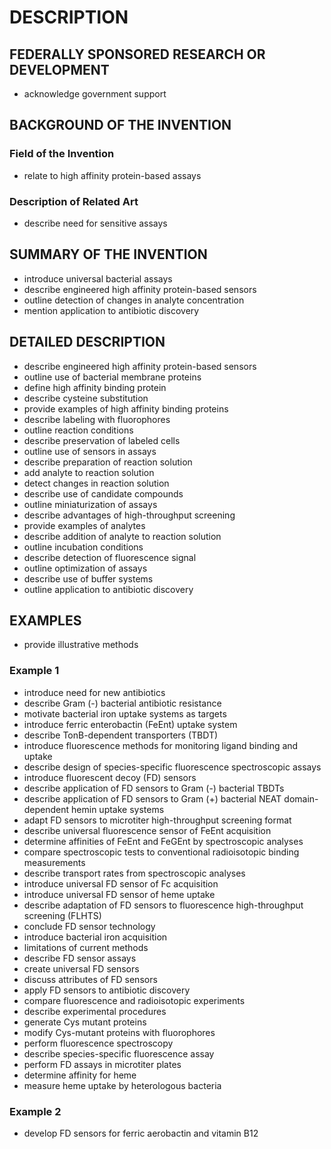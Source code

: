 # DESCRIPTION

## FEDERALLY SPONSORED RESEARCH OR DEVELOPMENT

- acknowledge government support

## BACKGROUND OF THE INVENTION

### Field of the Invention

- relate to high affinity protein-based assays

### Description of Related Art

- describe need for sensitive assays

## SUMMARY OF THE INVENTION

- introduce universal bacterial assays
- describe engineered high affinity protein-based sensors
- outline detection of changes in analyte concentration
- mention application to antibiotic discovery

## DETAILED DESCRIPTION

- describe engineered high affinity protein-based sensors
- outline use of bacterial membrane proteins
- define high affinity binding protein
- describe cysteine substitution
- provide examples of high affinity binding proteins
- describe labeling with fluorophores
- outline reaction conditions
- describe preservation of labeled cells
- outline use of sensors in assays
- describe preparation of reaction solution
- add analyte to reaction solution
- detect changes in reaction solution
- describe use of candidate compounds
- outline miniaturization of assays
- describe advantages of high-throughput screening
- provide examples of analytes
- describe addition of analyte to reaction solution
- outline incubation conditions
- describe detection of fluorescence signal
- outline optimization of assays
- describe use of buffer systems
- outline application to antibiotic discovery

## EXAMPLES

- provide illustrative methods

### Example 1

- introduce need for new antibiotics
- describe Gram (-) bacterial antibiotic resistance
- motivate bacterial iron uptake systems as targets
- introduce ferric enterobactin (FeEnt) uptake system
- describe TonB-dependent transporters (TBDT)
- introduce fluorescence methods for monitoring ligand binding and uptake
- describe design of species-specific fluorescence spectroscopic assays
- introduce fluorescent decoy (FD) sensors
- describe application of FD sensors to Gram (-) bacterial TBDTs
- describe application of FD sensors to Gram (+) bacterial NEAT domain-dependent hemin uptake systems
- adapt FD sensors to microtiter high-throughput screening format
- describe universal fluorescence sensor of FeEnt acquisition
- determine affinities of FeEnt and FeGEnt by spectroscopic analyses
- compare spectroscopic tests to conventional radioisotopic binding measurements
- describe transport rates from spectroscopic analyses
- introduce universal FD sensor of Fc acquisition
- introduce universal FD sensor of heme uptake
- describe adaptation of FD sensors to fluorescence high-throughput screening (FLHTS)
- conclude FD sensor technology
- introduce bacterial iron acquisition
- limitations of current methods
- describe FD sensor assays
- create universal FD sensors
- discuss attributes of FD sensors
- apply FD sensors to antibiotic discovery
- compare fluorescence and radioisotopic experiments
- describe experimental procedures
- generate Cys mutant proteins
- modify Cys-mutant proteins with fluorophores
- perform fluorescence spectroscopy
- describe species-specific fluorescence assay
- perform FD assays in microtiter plates
- determine affinity for heme
- measure heme uptake by heterologous bacteria

### Example 2

- develop FD sensors for ferric aerobactin and vitamin B12

